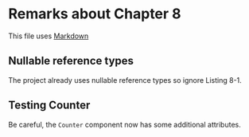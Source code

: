 # Remarks about Chapter 8

This file uses [Markdown](https://www.wikipedia.org/wiki/Markdown)

## Nullable reference types

The project already uses nullable reference types so ignore Listing 8-1.

## Testing Counter

Be careful, the `Counter` component now has some additional attributes.



